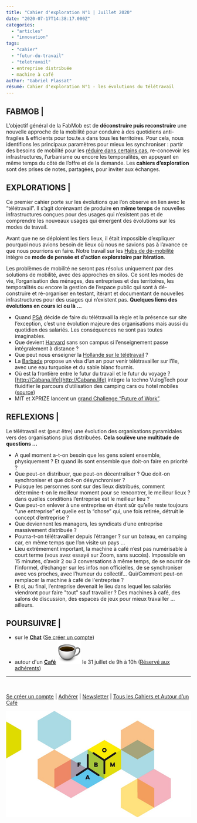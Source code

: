 ```yaml
---
title: "Cahier d'exploration N°1 | Juillet 2020"
date: "2020-07-17T14:38:17.000Z"
categories: 
  - "articles"
  - "innovation"
tags: 
  - "cahier"
  - "futur-du-travail"
  - "teletravail"
  - entreprise distribuée
  - machine à café
author: "Gabriel Plassat"
résumé: Cahier d'exploration N°1 - les évolutions du télétravail
---
```


## **FABMOB |**

L’objectif général de la FabMob est de **déconstruire puis reconstruire** une nouvelle approche de la mobilité pour conduire à des quotidiens anti-fragiles & efficients pour tou.te.s dans tous les territoires. Pour cela, nous identifions les principaux paramètres pour mieux les synchroniser : partir des besoins de mobilité pour les [réduire dans certains cas](http://lafabriquedesmobilites.fr/artic%5Dles/innovation/manifeste-inventons-hubs-de-demobilite/), re-concevoir les infrastructures, l’urbanisme ou encore les temporalités, en appuyant en même temps du côté de l’offre et de la demande. Les **cahiers d’exploration** sont des prises de notes, partagées, pour inviter aux échanges.

## **EXPLORATIONS |**

Ce premier cahier porte sur les évolutions que l’on observe en lien avec le “télétravail”. Il s’agit dorénavant de produire **en même temps** de nouvelles infrastructures conçues pour des usages qui n’existent pas et de comprendre les nouveaux usages qui émergent des évolutions sur les modes de travail.

Avant que ne se déploient les tiers lieux, il était impossible d’expliquer pourquoi nous avions besoin de lieux où nous ne savions pas à l’avance ce que nous pourrions en faire. Notre travail sur les [Hubs de dé-mobilité](http://lafabriquedesmobilites.fr/articles/innovation/manifeste-inventons-hubs-de-demobilite/) intègre ce **mode de pensée et d’action exploratoire par itération**.

Les problèmes de mobilité ne seront pas résolus uniquement par des solutions de mobilité, avec des approches en silos. Ce sont les modes de vie, l’organisation des ménages, des entreprises et des territoires, les temporalités ou encore la gestion de l’espace public qui sont à dé-construire et ré-organiser en testant, itérant et documentant de nouvelles infrastructures pour des usages qui n’existent pas. **Quelques liens des évolutions en cours ici ou là …**

- Quand [PSA](https://www.francetvinfo.fr/sante/maladie/coronavirus/teletravail-psa-envisage-un-passage-massif-au-travail-a-domicile_4022017.html) décide de faire du télétravail la règle et la présence sur site l’exception, c’est une évolution majeure des organisations mais aussi du quotidien des salariés. Les conséquences ne sont pas toutes imaginables.
- Que devient [Harvard](https://www.nytimes.com/2020/07/11/style/harvard-students-coronavirus.html?referringSource=articleShare) sans son campus si l’enseignement passe intégralement à distance ?
- Que peut nous enseigner la [Hollande sur le télétravail](https://www.welcometothejungle.com/fr/articles/pays-bas-enseigner-teletravail) ?
- La [Barbade](https://voyagerloin.com/post/barbade-ile-etrangers-visa-un-an-teletravail) propose un visa d’un an pour venir télétravailler sur l’île, avec une eau turquoise et du sable blanc fournis.
- Où est la frontière entre le futur du travail et le futur du voyage ? [http://Cabana.life](http://Cabana.life) intègre la techno VulogTech pour fluidifier le parcours d’utilisation des camping cars ou hotel mobiles ([source](https://pad.fabmob.io/EjwcP-tHT4-PCYbgkI4N3Q?both))
- MIT et XPRIZE lancent un [grand Challenge “Future of Work”](https://www.newprofit.org/go/fow-grand-challenge/?utm_content=133480946&utm_medium=social&utm_source=twitter&hss_channel=tw-360939519).

## **REFLEXIONS |**

Le télétravail est (peut être) une évolution des organisations pyramidales vers des organisations plus distribuées. **Cela soulève une multitude de questions …**

- A quel moment a-t-on besoin que les gens soient ensemble, physiquement ? Et quand ils sont ensemble que doit-on faire en priorité ?
- Que peut-on distribuer, que peut-on décentraliser ? Que doit-on synchroniser et que doit-on désynchroniser ?
- Puisque les personnes sont sur des lieux distribués, comment détermine-t-on le meilleur moment pour se rencontrer, le meilleur lieux ? dans quelles conditions l’entreprise est le meilleur lieu ?
- Que peut-on enlever à une entreprise en étant sûr qu’elle reste toujours “une entreprise” et quelle est la “chose” qui, une fois retirée, détruit le concept d’entreprise ?
- Que deviennent les managers, les syndicats d’une entreprise massivement distribuée ?
- Pourra-t-on télétravailler depuis l’étranger ? sur un bateau, en camping car, en même temps que l’on visite un pays …
- Lieu extrêmement important, la machine à café n’est pas numérisable à court terme (vous avez essayé sur Zoom, sans succès). Impossible en 15 minutes, d’avoir 2 ou 3 conversations à même temps, de se nourrir de l’informel, d’échanger sur les infos non officielles, de se synchroniser avec vos proches, avec l’humeur du collectif… Qui/Comment peut-on remplacer la machine à café de l'entreprise ?
- Et si, au final, l’entreprise devenait le lieu dans lequel les salariés viendront pour faire "tout" sauf travailler ? Des machines à café, des salons de discussion, des espaces de jeux pour mieux travailler … ailleurs.

## **POURSUIVRE |**

- sur le [**Chat**](https://chat.fabmob.io/channel/questions_about_fabmob) ([Se créer un compte](https://pad.fabmob.io/creationcompte))
- autour d'un [**Café**](mailto:gabriel@fabmob.io) ![:coffee:](images/coffee.png ":coffee:") le 31 juillet de 9h à 10h ([Réservé aux adhérents](https://wiki.lafabriquedesmobilites.fr/wiki/Annuaire_des_adh%C3%A9rents))

* * *

 

[Se créer un compte](https://pad.fabmob.io/creationcompte) | [Adhérer](https://wiki.lafabriquedesmobilites.fr/wiki/Adh%C3%A9sion) | [Newsletter](http://lafabriquedesmobilites.us12.list-manage1.com/subscribe?u=7e792185ad77b9a84eaaa62e9&id=7c902a8341) | [Tous les Cahiers et Autour d’un Café](https://pad.fabmob.io/gabriel)

[![](images/frise_fabmob-850x486.png)](http://lafabriquedesmobilites.fr/wp-content/uploads/2020/07/frise_fabmob.png)
